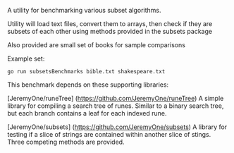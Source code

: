 A utility for benchmarking various subset algorithms.

Utility will load text files, convert them to arrays, then check if they are subsets of each other using methods provided in the subsets package

Also provided are small set of books for sample comparisons

Example set:
```
go run subsetsBenchmarks bible.txt shakespeare.txt
```

This benchmark depends on these supporting libraries:

[JeremyOne/runeTree] (https://github.com/JeremyOne/runeTree)
A simple library for compiling a search tree of runes. Similar to a binary search tree, but each branch contains a leaf for each indexed rune.

[JeremyOne/subsets] (https://github.com/JeremyOne/subsets)
A library for testing if a slice of strings are contained within another slice of stings. Three competing methods are provided.

